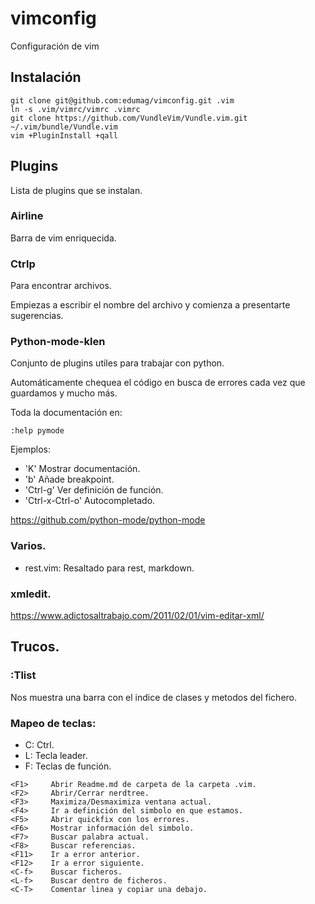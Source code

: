 # vimconfig

Configuración de vim

## Instalación

```
git clone git@github.com:edumag/vimconfig.git .vim
ln -s .vim/vimrc/vimrc .vimrc
git clone https://github.com/VundleVim/Vundle.vim.git ~/.vim/bundle/Vundle.vim
vim +PluginInstall +qall
```

## Plugins

Lista de plugins que se instalan.

### Airline

Barra de vim enriquecida.

### Ctrlp

Para encontrar archivos.

Empiezas a escribir el nombre del archivo y comienza a presentarte
sugerencias.

### Python-mode-klen

Conjunto de plugins utiles para trabajar con python.

Automáticamente chequea el código en busca de errores cada vez que
guardamos y mucho más.

Toda la documentación en:

`:help pymode`

Ejemplos:

- 'K' Mostrar documentación.
- '<leader>b' Añade breakpoint.
- 'Ctrl-g' Ver definición de función.
- 'Ctrl-x-Ctrl-o' Autocompletado.

https://github.com/python-mode/python-mode

### Varios.

- rest.vim: Resaltado para rest, markdown.

### xmledit.

https://www.adictosaltrabajo.com/2011/02/01/vim-editar-xml/

## Trucos.

### :Tlist

Nos muestra una barra con el indice de clases y metodos del fichero.

### Mapeo de teclas:

- C: Ctrl.
- L: Tecla leader.
- F: Teclas de función.


```
<F1>     Abrir Readme.md de carpeta de la carpeta .vim.
<F2>     Abrir/Cerrar nerdtree.
<F3>     Maximiza/Desmaximiza ventana actual.
<F4>     Ir a definición del simbolo en que estamos.
<F5>     Abrir quickfix con los errores.
<F6>     Mostrar información del simbolo.
<F7>     Buscar palabra actual.
<F8>     Buscar referencias.
<F11>    Ir a error anterior.
<F12>    Ir a error siguiente.
<C-f>    Buscar ficheros.
<L-f>    Buscar dentro de ficheros.
<C-T>    Comentar linea y copiar una debajo.

```

